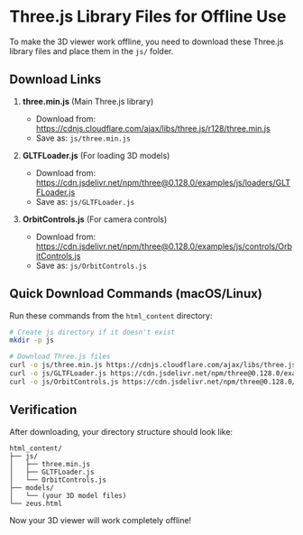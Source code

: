 # Three.js Library Files for Offline Use

To make the 3D viewer work offline, you need to download these Three.js library files and place them in the `js/` folder.

## Download Links

1. **three.min.js** (Main Three.js library)
   - Download from: https://cdnjs.cloudflare.com/ajax/libs/three.js/r128/three.min.js
   - Save as: `js/three.min.js`

2. **GLTFLoader.js** (For loading 3D models)
   - Download from: https://cdn.jsdelivr.net/npm/three@0.128.0/examples/js/loaders/GLTFLoader.js
   - Save as: `js/GLTFLoader.js`

3. **OrbitControls.js** (For camera controls)
   - Download from: https://cdn.jsdelivr.net/npm/three@0.128.0/examples/js/controls/OrbitControls.js
   - Save as: `js/OrbitControls.js`

## Quick Download Commands (macOS/Linux)

Run these commands from the `html_content` directory:

```bash
# Create js directory if it doesn't exist
mkdir -p js

# Download Three.js files
curl -o js/three.min.js https://cdnjs.cloudflare.com/ajax/libs/three.js/r128/three.min.js
curl -o js/GLTFLoader.js https://cdn.jsdelivr.net/npm/three@0.128.0/examples/js/loaders/GLTFLoader.js
curl -o js/OrbitControls.js https://cdn.jsdelivr.net/npm/three@0.128.0/examples/js/controls/OrbitControls.js
```

## Verification

After downloading, your directory structure should look like:
```
html_content/
├── js/
│   ├── three.min.js
│   ├── GLTFLoader.js
│   └── OrbitControls.js
├── models/
│   └── (your 3D model files)
└── zeus.html
```

Now your 3D viewer will work completely offline!
